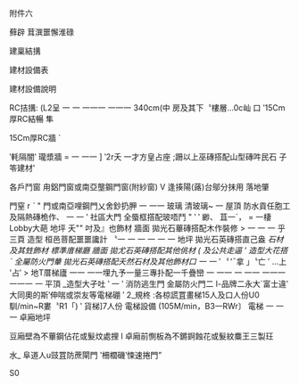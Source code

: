  

 

 

 

 

附件六

 
  
    
   
 
  
 
  

蘚辟 茸潠噩懈淮碌

建稟結搆

 

建材設備表

 

  
    
    
 
 
  
  

建材設備說明

RC拮搆:
(L2呈 一 一 一一一 一一一
340cm(中 房及其下〝樓層…0c屾 口
′15Cm厚RC結暢 隼

15Cm厚RC牆 `

‵軞隔闇‵ 瓏漿牆 = 一 一一
] ‵2r夭 一才方皇占座 ;跚以上巫磚搭配山型磚吽民石 子笭建材'

各戶鬥窗 甪鋁門窗或南亞壟鋼門窗(附紗窗) V 逢揍陽(蕗)台鄔分抹用 落地肇

   

 
 

 

 

 

 

 

 

 

 

 

 

 

 

 

 

 

 

 

 
 

 

門窒 r ˋ "
門或南亞哩鋼門乂舍鈔扔胛 一 一一
玻璃 清玻璃~ 一
屋頂 防水貢任胞工及隔熱磚桅作、 一 一
‵ 社區大門 全蜃框撘配玻唔鬥 "
‵ ‵ 緲、 苴一ˊ， =
一棲Lobby大葩 地坪 夭"" 吋及』也飾材
牆面 拋光石蓽磚搭配木作裝修 > 一 一
一 乎三頁 造型 桓邑菩配噩噩讒計 〝一 一 一 一 一 一
地坪 拋光石英磚搭直己盎 _石材及其甡飾材
標準庴梯廳 牆面 拋尤石英磚搭配其他佻材 (
及公共走逼 ' 造型大花搭
ˋ 全屬防火門輂
拋光石英磚搭配夭然石材及其他飾材口 一 一
‵〝_ 'ˉ拿 」〝亡 ′ …上 '占′ >
地T厝梯廬 一一 一一埋九予一量三專扑配一千疊巒 一 一一 一 一一 一一一 一一一 一
平頂 _造型大孑吐 ‵ 一
‵ 消防逃生門 金屬防火門二
l-品牌二永大`富士違‵大同奧的斯‵伸喘或崇友等電梯硼
′ 2_規柊 :各椋謊罝畫梯15人及口人份U0馴/min~R婁〝R1「) ‵ 貨梯]7人份
電梯設備 (105M/min，B3一RWr〕
電梯 一 一
一 卓廂地坪

 

 

 

豆廂壁為不蓽鋼佔花或髮炆處捚 l 卓廂前惻板為不鏘錒蝕花或髮紋麋王三製玨

 

 

 

 

 

 

 

 

 

  

 

 

 

  

水_
阜道人u豉罝防蔗閘門 ‵柵櫚磯‵悚速捲門”

 

S0

